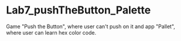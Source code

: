# Lab7_pushTheButton_Palette
Game "Push the Button", where user can't push on it and app "Pallet", where user can learn hex color code.
